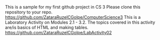 This is a sample for my first github project in CS 3
Please clone this repository to your repo.
https://github.com/ZataraRuzelCGolpe/ComputerScience3
This is a Laboratory Activity on Modules 2.1 - 3.2.
The topics covered in this activity are/is basics of HTML and making tables.
https://github.com/ZataraRuzelCGolpe/LabActivity02
